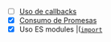 

* [ ] [Uso de callbacks](https://developer.moziles/docs/Glossary/Callback_function)
* [x] [Consumo de Promesas](htps://scotch.io/tutorials/javascript-promises-for-dummies#toc-consuming-promises)
* [x] Uso ES modules
|([`import`](https://developer.mozilla.org/en-US/docs/Web/JavaScript/Reference/Statements/import)
